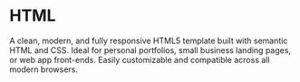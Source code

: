 # HTML
A clean, modern, and fully responsive HTML5 template built with semantic HTML and CSS. Ideal for personal portfolios, small business landing pages, or web app front-ends. Easily customizable and compatible across all modern browsers.
